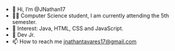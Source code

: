 - 👋 Hi, I’m @JNathan17
- 👨‍🎓 Computer Science student, I am currently attending the 5th semester.
- 🎯 Interest: Java, HTML, CSS and JavaScript.
- 🌱 Dev Jr.
- 📫 How to reach me  jnathantavares17@gmail.com

<!---
JNathan17/JNathan17 is a ✨ special ✨ repository because its `README.md` (this file) appears on your GitHub profile.
You can click the Preview link to take a look at your changes.
--->
